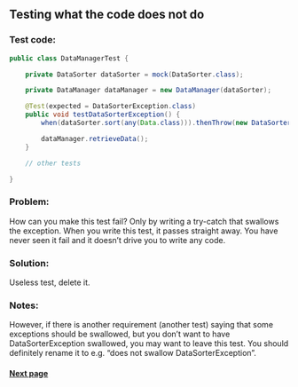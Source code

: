 ## Testing what the code does not do


### Test code:

```java
public class DataManagerTest {

    private DataSorter dataSorter = mock(DataSorter.class);

    private DataManager dataManager = new DataManager(dataSorter);

    @Test(expected = DataSorterException.class)
    public void testDataSorterException() {
        when(dataSorter.sort(any(Data.class))).thenThrow(new DataSorterException());

        dataManager.retrieveData();
    }

    // other tests

}
```


### Problem:

How can you make this test fail? Only by writing a try-catch that swallows the exception. When you write this test, it passes straight away. You have never seen it fail and it doesn’t drive you to write any code.


### Solution:

Useless test, delete it.


### Notes:

However, if there is another requirement (another test) saying that some exceptions should be swallowed, but you don’t want to have DataSorterException swallowed, you may want to leave this test. You should definitely rename it to e.g. “does not swallow DataSorterException”.


#### [Next page](https://github.com/Jarcionek/Bad-Practices-of-Testing/blob/master/src/java/presentation/_14_asserting_on_default_value/description.md)

